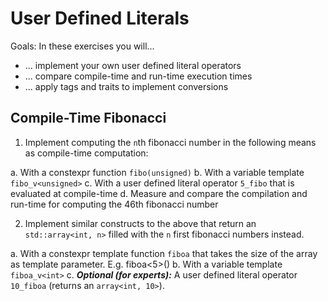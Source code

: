 # User Defined Literals

Goals:
In these exercises you will...

* ... implement your own user defined literal operators
* ... compare compile-time and run-time execution times
* ... apply tags and traits to implement conversions

## Compile-Time Fibonacci

1. Implement computing the `n`th fibonacci number in the following means as compile-time computation:

a. With a constexpr function `fibo(unsigned)`
b. With a variable template `fibo_v<unsigned>`
c. With a user defined literal operator `5_fibo` that is evaluated at compile-time
d. Measure and compare the compilation and run-time for computing the 46th fibonacci number

2. Implement similar constructs to the above that return an `std::array<int, n>` filled with the `n` first fibonacci numbers instead.

a. With a constexpr template function `fiboa` that takes the size of the array as template parameter. E.g. fiboa<5>()
b. With a variable template `fiboa_v<int>`
c. ***Optional (for experts):*** A user defined literal operator `10_fiboa` (returns an `array<int, 10>`). 
